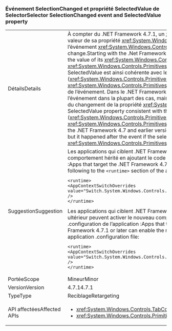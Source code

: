### <a name="selector-selectionchanged-event-and-selectedvalue-property"></a><span data-ttu-id="20217-101">Événement SelectionChanged et propriété SelectedValue de Selector</span><span class="sxs-lookup"><span data-stu-id="20217-101">Selector SelectionChanged event and SelectedValue property</span></span>

|   |   |
|---|---|
|<span data-ttu-id="20217-102">Détails</span><span class="sxs-lookup"><span data-stu-id="20217-102">Details</span></span>|<span data-ttu-id="20217-103">À compter du .NET Framework 4.7.1, un <xref:System.Windows.Controls.Primitives.Selector> met toujours à jour la valeur de sa propriété <xref:System.Windows.Controls.Primitives.Selector.SelectedValue%2A> avant de déclencher l’événement <xref:System.Windows.Controls.Primitives.Selector.SelectionChanged> quand sa sélection change.</span><span class="sxs-lookup"><span data-stu-id="20217-103">Starting with the .Net Framework 4.7.1, a <xref:System.Windows.Controls.Primitives.Selector> always updates the value of its <xref:System.Windows.Controls.Primitives.Selector.SelectedValue%2A> property before raising the <xref:System.Windows.Controls.Primitives.Selector.SelectionChanged> event, when its selection changes.</span></span> <span data-ttu-id="20217-104">La propriété SelectedValue est ainsi cohérente avec les autres propriétés de sélection (<xref:System.Windows.Controls.Primitives.Selector.SelectedItem%2A> et <xref:System.Windows.Controls.Primitives.Selector.SelectedIndex%2A>), qui sont mises à jour avant le déclenchement de l’événement. Dans le .NET Framework 4.7 et versions antérieures, la mise à jour de SelectedValue avait lieu avant l’événement dans la plupart des cas, mais elle se produisait après l’événement si le changement de sélection résultait du changement de la propriété <xref:System.Windows.Controls.Primitives.Selector.SelectedValue%2A>.</span><span class="sxs-lookup"><span data-stu-id="20217-104">This makes the SelectedValue property consistent with the other selection properties (<xref:System.Windows.Controls.Primitives.Selector.SelectedItem%2A> and <xref:System.Windows.Controls.Primitives.Selector.SelectedIndex%2A>), which are updated before raising the event.In the .NET Framework 4.7 and earlier versions, the update to SelectedValue happened before the event in most cases, but it happened after the event if the selection change was caused by changing the <xref:System.Windows.Controls.Primitives.Selector.SelectedValue%2A> property.</span></span>|
|<span data-ttu-id="20217-105">Suggestion</span><span class="sxs-lookup"><span data-stu-id="20217-105">Suggestion</span></span>|<span data-ttu-id="20217-106">Les applications qui ciblent .NET Framework 4.7.1 ou ultérieur peuvent refuser ce changement et utiliser le comportement hérité en ajoutant le code suivant à la section <code>&lt;runtime&gt;</code> du fichier de configuration d’application :</span><span class="sxs-lookup"><span data-stu-id="20217-106">Apps that target the .NET Framework 4.7.1 or later can opt out of this change and use legacy behavior by adding the following to the <code>&lt;runtime&gt;</code> section of the application configuration file:</span></span><pre><code class="language-xml">&lt;runtime&gt;&#13;&#10;&lt;AppContextSwitchOverrides&#13;&#10;value=&quot;Switch.System.Windows.Controls.TabControl.SelectionPropertiesCanLagBehindSelectionChangedEvent=true&quot; /&gt;&#13;&#10;&lt;/runtime&gt;&#13;&#10;</code></pre><span data-ttu-id="20217-107">Les applications qui ciblent .NET Framework 4.7 ou antérieur mais qui s’exécutent sur .NET Framework 4.7.1 ou ultérieur peuvent activer le nouveau comportement en ajoutant la ligne suivante à la section <code>&lt;runtime&gt;</code> du fichier .configuration de l’application :</span><span class="sxs-lookup"><span data-stu-id="20217-107">Apps that target the .NET Framework 4.7 or earlier but are running on the .NET Framework 4.7.1 or later can enable the new behavior by adding the following line to the <code>&lt;runtime&gt;</code> section of the application .configuration file:</span></span><pre><code class="language-xml">&lt;runtime&gt;&#13;&#10;&lt;AppContextSwitchOverrides value=&quot;Switch.System.Windows.Controls.TabControl.SelectionPropertiesCanLagBehindSelectionChangedEvent=false&quot; /&gt;&#13;&#10;&lt;/runtime&gt;&#13;&#10;</code></pre>|
|<span data-ttu-id="20217-108">Portée</span><span class="sxs-lookup"><span data-stu-id="20217-108">Scope</span></span>|<span data-ttu-id="20217-109">Mineur</span><span class="sxs-lookup"><span data-stu-id="20217-109">Minor</span></span>|
|<span data-ttu-id="20217-110">Version</span><span class="sxs-lookup"><span data-stu-id="20217-110">Version</span></span>|<span data-ttu-id="20217-111">4.7.1</span><span class="sxs-lookup"><span data-stu-id="20217-111">4.7.1</span></span>|
|<span data-ttu-id="20217-112">Type</span><span class="sxs-lookup"><span data-stu-id="20217-112">Type</span></span>|<span data-ttu-id="20217-113">Reciblage</span><span class="sxs-lookup"><span data-stu-id="20217-113">Retargeting</span></span>|
|<span data-ttu-id="20217-114">API affectées</span><span class="sxs-lookup"><span data-stu-id="20217-114">Affected APIs</span></span>|<ul><li><xref:System.Windows.Controls.TabControl.SelectedContent?displayProperty=nameWithType></li><li><xref:System.Windows.Controls.Primitives.Selector.SelectionChanged?displayProperty=nameWithType></li></ul>|

